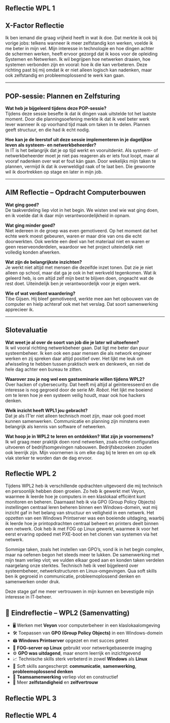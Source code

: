 ## Reflectie WPL 1

<h2>X-Factor Reflectie</h2>

<p style="max-width: 97%;">
Ik ben iemand die graag vrijheid heeft in wat ik doe. Dat merkte ik ook bij vorige jobs: telkens wanneer ik meer zelfstandig kon werken, voelde ik me beter in mijn vel. Mijn interesse in technologie en hoe dingen achter de schermen werken, heeft ervoor gezorgd dat ik koos voor de opleiding Systemen en Netwerken. Ik wil begrijpen hoe netwerken draaien, hoe systemen verbonden zijn en vooral: hoe ik die kan verbeteren. Deze richting past bij mij omdat ik er niet alleen logisch kan nadenken, maar ook zelfstandig en probleemoplossend te werk kan gaan.
</p>

---

<h2>POP-sessie: Plannen en Zelfsturing</h2>

<p style="max-width: 97%;">
<strong>Wat heb je bijgeleerd tijdens deze POP-sessie?</strong><br>
Tijdens deze sessie besefte ik dat ik dingen vaak uitstelde tot het laatste moment. Door die planningsoefening merkte ik dat ik veel beter werk lever wanneer ik op voorhand tijd maak om taken in te delen. Plannen geeft structuur, en die had ik echt nodig.
</p>

<p style="max-width: 97%;">
<strong>Hoe kan je de leerstof uit deze sessie implementeren in je dagelijkse leven als systeem- en netwerkbeheerder?</strong><br>
In IT is het belangrijk dat je op tijd werkt en vooruitdenkt. Als systeem- of netwerkbeheerder moet je niet pas reageren als er iets fout loopt, maar al vooraf nadenken over wat er fout kán gaan. Door wekelijks mijn taken te plannen, vermijd ik dat ik overweldigd raak of te laat ben. Die gewoonte wil ik doortrekken op stage en later in mijn job.
</p>

---

<h2>AIM Reflectie – Opdracht Computerbouwen</h2>

<p style="max-width: 97%;">
<strong>Wat ging goed?</strong><br>
De taakverdeling liep vlot in het begin. We wisten snel wie wat ging doen, en ik voelde dat ik daar mijn verantwoordelijkheid in opnam.
</p>

<p style="max-width: 97%;">
<strong>Wat ging minder goed?</strong><br>
Niet iedereen in de groep was even gemotiveerd. Op het moment dat het echte werk moest gebeuren, waren er maar drie van ons die echt doorwerkten. Ook werkte een deel van het materiaal niet en waren er geen reserveonderdelen, waardoor we het project uiteindelijk niet volledig konden afwerken.
</p>

<p style="max-width: 97%;">
<strong>Wat zijn de belangrijkste inzichten?</strong><br>
Je werkt niet altijd met mensen die dezelfde inzet tonen. Dat zie je niet alleen op school, maar dat ga je ook in het werkveld tegenkomen. Wat ik geleerd heb, is om altijd zelf mijn best te blijven doen, ongeacht wat de rest doet. Uiteindelijk ben je verantwoordelijk voor je eigen werk.
</p>

<p style="max-width: 97%;">
<strong>Wie of wat verdient waardering?</strong><br>
Tibe Gijsen. Hij bleef gemotiveerd, werkte mee aan het opbouwen van de computer en hielp achteraf ook met het verslag. Dat soort samenwerking apprecieer ik.
</p>

---

<h2>Slotevaluatie</h2>

<p style="max-width: 97%;">
<strong>Wat weet je al over de soort van job die je later wil uitoefenen?</strong><br>
Ik wil vooral richting netwerkbeheer gaan. Dat ligt me beter dan puur systeembeheer. Ik ken ook een paar mensen die als network engineer werken en zij spreken daar altijd positief over. Het lijkt me leuk om afwisseling te hebben tussen praktisch werk en denkwerk, en niet de hele dag achter een bureau te zitten.
</p>

<p style="max-width: 97%;">
<strong>Waarover zou je nog wel een gastseminarie willen tijdens WPL2?</strong><br>
Over hacken of cybersecurity. Dat heeft mij altijd al geïnteresseerd en die interesse is nog gegroeid door de serie <em>Mr. Robot</em>. Het lijkt me boeiend om te leren hoe je een systeem veilig houdt, maar ook hoe hackers denken.
</p>

<p style="max-width: 97%;">
<strong>Welk inzicht heeft WPL1 jou gebracht?</strong><br>
Dat je als IT’er niet alleen technisch moet zijn, maar ook goed moet kunnen samenwerken. Communicatie en planning zijn minstens even belangrijk als kennis van software of netwerken.
</p>

<p style="max-width: 97%;">
<strong>Wat hoop je in WPL2 te leren en ontdekken? Wat zijn je voornemens?</strong><br>
Ik wil graag meer praktijk doen rond netwerken, zoals echte configuraties uitvoeren of bedrijfsomgevingen nabouwen. Bedrijfsbezoeken zouden ook leerrijk zijn. Mijn voornemen is om elke dag bij te leren en om op elk vlak sterker te worden dan de dag ervoor.
</p>


## Reflectie WPL 2

Tijdens WPL2 heb ik verschillende opdrachten uitgevoerd die mij technisch en persoonlijk hebben doen groeien. Zo heb ik gewerkt met Veyon, waarmee ik leerde hoe je computers in een klaslokaal efficiënt kunt monitoren en beheren. Daarnaast heb ik via GPO (Group Policy Objects) instellingen centraal leren beheren binnen een Windows-domein, wat mij inzicht gaf in het belang van structuur en veiligheid in een netwerk. Het opzetten van een Windows Printserver was een boeiende uitdaging, waarbij ik leerde hoe je printopdrachten centraal beheert en printers deelt binnen een netwerk. Ook heb ik met FOG op Linux gewerkt, waarmee ik voor het eerst ervaring opdeed met PXE-boot en het clonen van systemen via het netwerk.

Sommige taken, zoals het instellen van GPO’s, vond ik in het begin complex, maar na oefenen begon het steeds meer te lukken. De samenwerking met mijn team verliep vlot; we vulden elkaar goed aan en konden taken verdelen naargelang onze sterktes. Technisch heb ik veel bijgeleerd over systeembeheer, netwerkstructuren en Linux-omgevingen. Qua soft skills ben ik gegroeid in communicatie, probleemoplossend denken en samenwerken onder druk.

Deze stage gaf me meer vertrouwen in mijn kunnen en bevestigde mijn interesse in IT-beheer.

## 🧠 Eindreflectie – WPL2 (Samenvatting)

- 🖥️ Werken met **Veyon** voor computerbeheer in een klaslokaalomgeving  
- 🛠️ Toepassen van **GPO (Group Policy Objects)** in een Windows-domein  
- 🖨️ **Windows Printserver** opgezet en met succes getest  
- 🧪 **FOG-server op Linux** gebruikt voor netwerkgebaseerde imaging  
- ⚙️ **GPO was uitdagend**, maar enorm leerrijk en inzichtgevend  
- 📈 Technische skills sterk verbeterd in zowel **Windows** als **Linux**  
- 🤝 Soft skills aangescherpt: **communicatie**, **samenwerking**, **probleemoplossend denken**  
- 👥 **Teamsamenwerking** verliep vlot en constructief  
- 💪 Meer **zelfstandigheid** en **zelfvertrouw**


## Reflectie WPL 3

## Reflectie WPL 4
